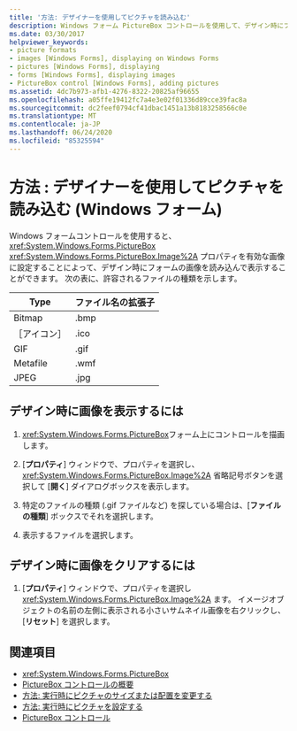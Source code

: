 ```yaml
---
title: '方法: デザイナーを使用してピクチャを読み込む'
description: Windows フォーム PictureBox コントロールを使用して、デザイン時にフォームに画像を読み込んで表示する方法について説明します。
ms.date: 03/30/2017
helpviewer_keywords:
- picture formats
- images [Windows Forms], displaying on Windows Forms
- pictures [Windows Forms], displaying
- forms [Windows Forms], displaying images
- PictureBox control [Windows Forms], adding pictures
ms.assetid: 4dc7b973-afb1-4276-8322-20825af96655
ms.openlocfilehash: a05ffe19412fc7a4e3e02f01336d89cce39fac8a
ms.sourcegitcommit: dc2feef0794cf41dbac1451a13b8183258566c0e
ms.translationtype: MT
ms.contentlocale: ja-JP
ms.lasthandoff: 06/24/2020
ms.locfileid: "85325594"
---
```

# <a name="how-to-load-a-picture-using-the-designer-windows-forms"></a>方法 : デザイナーを使用してピクチャを読み込む (Windows フォーム)

Windows フォームコントロールを使用すると、 <xref:System.Windows.Forms.PictureBox> <xref:System.Windows.Forms.PictureBox.Image%2A> プロパティを有効な画像に設定することによって、デザイン時にフォームの画像を読み込んで表示することができます。 次の表に、許容されるファイルの種類を示します。

|Type|ファイル名の拡張子|
|---|---|
|Bitmap|.bmp|
|［アイコン］|.ico|
|GIF|.gif|
|Metafile|.wmf|
|JPEG|.jpg|

## <a name="to-display-a-picture-at-design-time"></a>デザイン時に画像を表示するには

1. <xref:System.Windows.Forms.PictureBox>フォーム上にコントロールを描画します。

2. [**プロパティ**] ウィンドウで、プロパティを選択し、 <xref:System.Windows.Forms.PictureBox.Image%2A> 省略記号ボタンを選択して [**開く**] ダイアログボックスを表示します。

3. 特定のファイルの種類 (.gif ファイルなど) を探している場合は、[**ファイルの種類**] ボックスでそれを選択します。

4. 表示するファイルを選択します。

## <a name="to-clear-the-picture-at-design-time"></a>デザイン時に画像をクリアするには

1. [**プロパティ**] ウィンドウで、プロパティを選択し <xref:System.Windows.Forms.PictureBox.Image%2A> ます。 イメージオブジェクトの名前の左側に表示される小さいサムネイル画像を右クリックし、[**リセット**] を選択します。

## <a name="see-also"></a>関連項目

- <xref:System.Windows.Forms.PictureBox>
- [PictureBox コントロールの概要](picturebox-control-overview-windows-forms.md)
- [方法: 実行時にピクチャのサイズまたは配置を変更する](how-to-modify-the-size-or-placement-of-a-picture-at-run-time-windows-forms.md)
- [方法: 実行時にピクチャを設定する](how-to-set-pictures-at-run-time-windows-forms.md)
- [PictureBox コントロール](picturebox-control-windows-forms.md)
